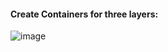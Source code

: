 #### Create Containers for three layers:

![image](https://github.com/user-attachments/assets/14bb40a0-2e27-4f9d-9a13-380e216c8693)

